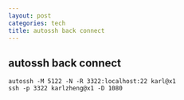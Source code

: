 ```yaml
---
layout: post
categories: tech
title: autossh back connect
---
```

## autossh back connect

```shell
autossh -M 5122 -N -R 3322:localhost:22 karl@x1
ssh -p 3322 karlzheng@x1 -D 1080
```

